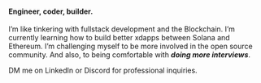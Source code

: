 #### Engineer, coder, builder. 

I’m like tinkering with fullstack development and the Blockchain. I’m currently learning how to build better xdapps between Solana and Ethereum. I’m challenging myself to be more involved in the open source community. And also, to being comfortable with ***doing more interviews***.

DM me on LinkedIn or Discord for professional inquiries.

<!---
vlmlee/vlmlee is a ✨ special ✨ repository because its `README.md` (this file) appears on your GitHub profile.
You can click the Preview link to take a look at your changes.
--->
